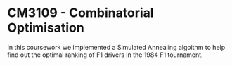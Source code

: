 # CM3109 - Combinatorial Optimisation
In this coursework we implemented a Simulated Annealing algoithm to help find out the optimal ranking of F1 drivers in the 1984 F1 tournament.